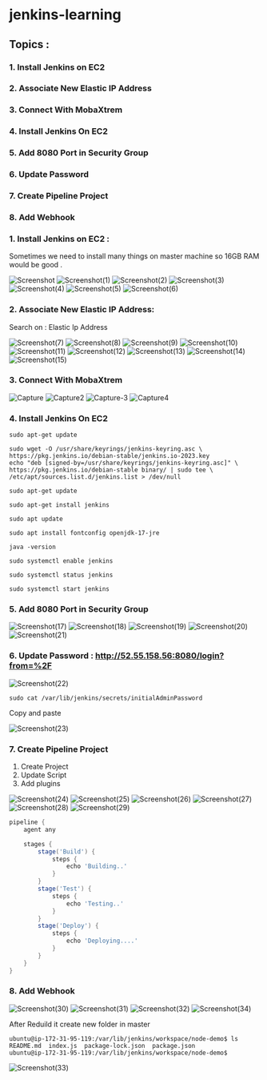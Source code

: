 # jenkins-learning

## Topics :
    
### 1. Install Jenkins on EC2
### 2. Associate New Elastic IP Address
### 3. Connect With MobaXtrem
### 4. Install Jenkins On EC2
### 5. Add 8080 Port in Security Group
### 6. Update Password
### 7. Create Pipeline Project 
### 8. Add Webhook


### 1. Install Jenkins on EC2 :

Sometimes we need to install many things on master machine so 16GB RAM would be good .

![Screenshot](https://github.com/user-attachments/assets/1a4f552b-aa7a-4893-b56d-708f111e4d3a)
![Screenshot(1)](https://github.com/user-attachments/assets/5bc13dad-f09c-4db2-9f5f-4bf2a43ceacb)
![Screenshot(2)](https://github.com/user-attachments/assets/7628a23f-8610-42c2-a629-b3e5f0753576)
![Screenshot(3)](https://github.com/user-attachments/assets/412dcb3d-2491-48ed-a3e4-879665fb8cea)
![Screenshot(4)](https://github.com/user-attachments/assets/ad5bc026-8bcf-45e4-9381-a0bf4e19b4bd)
![Screenshot(5)](https://github.com/user-attachments/assets/b1a92357-288a-4f1a-975b-0de689f797ee)
![Screenshot(6)](https://github.com/user-attachments/assets/6cd31654-507f-432b-befc-8cb300fc4803)

### 2. Associate New Elastic IP Address:

Search on : Elastic Ip Address

![Screenshot(7)](https://github.com/user-attachments/assets/02d69750-2e44-4386-8565-9a5a70c272ba)
![Screenshot(8)](https://github.com/user-attachments/assets/fc996700-cc6e-4f10-8f6a-bb8e98606304)
![Screenshot(9)](https://github.com/user-attachments/assets/ddaa641d-457c-4699-a814-5803ab5b1917)
![Screenshot(10)](https://github.com/user-attachments/assets/27d4397d-9539-4e01-bd7a-5121bda5cc88)
![Screenshot(11)](https://github.com/user-attachments/assets/761e3a81-11ff-4773-a70b-5052c000ed0e)
![Screenshot(12)](https://github.com/user-attachments/assets/9a8a3eb5-750c-46d9-a894-ba63484b1b4d)
![Screenshot(13)](https://github.com/user-attachments/assets/17810aae-9d61-4e0f-bc71-fadf6f0e456a)
![Screenshot(14)](https://github.com/user-attachments/assets/1728e76f-f452-4345-a0e9-f1f7052d5ce6)
![Screenshot(15)](https://github.com/user-attachments/assets/9a94f156-fafe-4c99-aca1-6f99b6d3194c)

### 3. Connect With MobaXtrem
![Capture](https://github.com/user-attachments/assets/795e5dcb-b9af-481d-b6fb-c84217bfa3dc)
![Capture2](https://github.com/user-attachments/assets/19d4c8c9-373d-44de-9614-6615a322c8f6)
![Capture-3](https://github.com/user-attachments/assets/320cc9fc-04e3-4341-bd9a-a518cf46e8ea)
![Capture4](https://github.com/user-attachments/assets/df9ff0b6-fdda-4022-84b5-68520e35e575)


### 4. Install Jenkins On EC2


    sudo apt-get update

    sudo wget -O /usr/share/keyrings/jenkins-keyring.asc \
    https://pkg.jenkins.io/debian-stable/jenkins.io-2023.key
    echo "deb [signed-by=/usr/share/keyrings/jenkins-keyring.asc]" \
    https://pkg.jenkins.io/debian-stable binary/ | sudo tee \
    /etc/apt/sources.list.d/jenkins.list > /dev/null

    sudo apt-get update

    sudo apt-get install jenkins

    sudo apt update

    sudo apt install fontconfig openjdk-17-jre

    java -version

    sudo systemctl enable jenkins

    sudo systemctl status jenkins

    sudo systemctl start jenkins

### 5. Add 8080 Port in Security Group

![Screenshot(17)](https://github.com/user-attachments/assets/7196f2f3-af67-4893-9df1-7dd55f19b461)
![Screenshot(18)](https://github.com/user-attachments/assets/9369abd4-9015-42ee-a17c-138dc498757d)
![Screenshot(19)](https://github.com/user-attachments/assets/a3de313c-ae63-4c9d-88e8-42b375340433)
![Screenshot(20)](https://github.com/user-attachments/assets/0ab9484b-195a-4b10-bb47-17291aae1ed0)
![Screenshot(21)](https://github.com/user-attachments/assets/d621068d-9c4a-4d60-ac6d-c31613141d5c)


### 6. Update Password : http://52.55.158.56:8080/login?from=%2F

![Screenshot(22)](https://github.com/user-attachments/assets/e140db98-de37-4dfa-9905-bebf4cec059e)

    sudo cat /var/lib/jenkins/secrets/initialAdminPassword


Copy and paste 

![Screenshot(23)](https://github.com/user-attachments/assets/455a4686-d66c-4e6e-8282-73a2a5efd503)

### 7. Create Pipeline Project 

1. Create Project
2. Update Script
3. Add plugins

![Screenshot(24)](https://github.com/user-attachments/assets/cf3801f1-42c9-46d6-b711-2b702a84f0cf)
![Screenshot(25)](https://github.com/user-attachments/assets/3dbcd015-8459-4a0e-859d-bf052bd6e944)
![Screenshot(26)](https://github.com/user-attachments/assets/a4b4b378-fda8-4193-8bea-547c3feaaa40)
![Screenshot(27)](https://github.com/user-attachments/assets/4c72a5cd-3579-441a-93a7-1850ae4262b0)
![Screenshot(28)](https://github.com/user-attachments/assets/85decfb6-f955-4d8b-bb11-99790095cac2)
![Screenshot(29)](https://github.com/user-attachments/assets/e11d925e-ec7a-4c47-ad8f-93b2da9acddc)

```groovy
pipeline {
    agent any

    stages {
        stage('Build') {
            steps {
                echo 'Building..'
            }
        }
        stage('Test') {
            steps {
                echo 'Testing..'
            }
        }
        stage('Deploy') {
            steps {
                echo 'Deploying....'
            }
        }
    }
}
```
### 8. Add Webhook

![Screenshot(30)](https://github.com/user-attachments/assets/83abf3ea-96c7-4cc6-81df-c0bc0d12be57)
![Screenshot(31)](https://github.com/user-attachments/assets/346fcb8d-0229-4830-82c5-53a886203d7d)
![Screenshot(32)](https://github.com/user-attachments/assets/bc0a0262-d3d1-44d9-ae6b-7318fdbe789e)
![Screenshot(34)](https://github.com/user-attachments/assets/055204b9-f9ca-44f1-b68b-797fa000ae92)

After Reduild it create new folder in master 
```
ubuntu@ip-172-31-95-119:/var/lib/jenkins/workspace/node-demo$ ls
README.md  index.js  package-lock.json  package.json
ubuntu@ip-172-31-95-119:/var/lib/jenkins/workspace/node-demo$
```

![Screenshot(33)](https://github.com/user-attachments/assets/b019a347-2d2c-4b7d-886c-e78beb3ab2bd)
